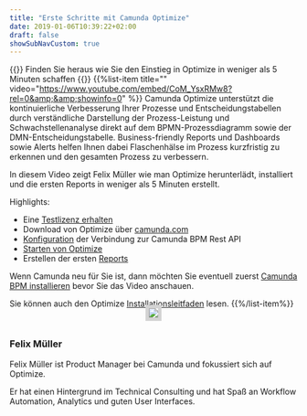 ```yaml
---
title: "Erste Schritte mit Camunda Optimize"
date: 2019-01-06T10:39:22+02:00
draft: false
showSubNavCustom: true
---
```



{{<highlight title="Erste Schritte mit Optimize">}}
	Finden Sie heraus wie Sie den Einstieg in Optimize in weniger als 5 Minuten schaffen
{{</highlight>}}
{{%list-item title="" video="https://www.youtube.com/embed/CoM_YsxRMw8?rel=0&amp;&amp;showinfo=0" %}}
Camunda Optimize unterstützt die kontinuierliche Verbesserung Ihrer Prozesse und Entscheidungstabellen durch verständliche Darstellung der Prozess-Leistung und Schwachstellenanalyse direkt auf dem BPMN-Prozessdiagramm sowie der DMN-Entscheidungstabelle. Business-friendly Reports und Dashboards sowie Alerts helfen Ihnen dabei Flaschenhälse im Prozess kurzfristig zu erkennen und den gesamten Prozess zu verbessern.

In diesem Video zeigt Felix Müller wie man Optimize herunterlädt, installiert und die ersten Reports in weniger als 5 Minuten erstellt.

Highlights:

- Eine [Testlizenz erhalten](/de/download/enterprise/)
- Download von Optimize über [camunda.com](https://docs.camunda.org/enterprise/download/#camunda-optimize)
- [Konfiguration](https://docs.camunda.org/optimize/technical-guide/setup/configuration/#connection-to-camunda-bpm-platform) der Verbindung zur Camunda BPM Rest API
- [Starten von Optimize](https://docs.camunda.org/optimize/technical-guide/setup/installation/#demo-distribution-with-elasticsearch)
- Erstellen der ersten [Reports](/de/products/optimize/reports/)

Wenn Camunda neu für Sie ist, dann möchten Sie eventuell zuerst [Camunda BPM installieren](/de/learn/tutorials/) bevor Sie das Video anschauen.

Sie können auch den Optimize [Installationsleitfaden](https://docs.camunda.org/optimize/technical-guide/setup/installation/#demo-distribution-with-elasticsearch) lesen.
{{%/list-item%}}
<div class="row">
	<div class="col-sm-2" style="margin-top: -20px; margin-bottom:50px;">
		<center><img src="/img/products/optimize/felix.png" class="img img-responsive img-circle" style="border: 6px solid lightgrey"/></center>
	</div>
	<div class="col-sm-10" style="margin-top: -20px; margin-bottom:50px;">
		<h3 class="light" style="margin-top: 5px;">Felix Müller</h3>
		<p>Felix Müller ist Product Manager bei Camunda und fokussiert sich auf Optimize.
		</p><p>Er hat einen Hintergrund im Technical Consulting und hat Spaß an Workflow Automation, Analytics und guten User Interfaces.</p>
	</div>
</div>
